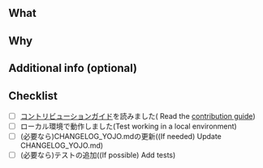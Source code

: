 <!-- ℹ 읽어주세요 / お読みください / README
PR을 보내주셔서 감사합니다! PR을 작성하기 전에 기여 가이드를 먼저 확인해 주세요:
PRありがとうございます！ PRを作成する前に、コントリビューションガイドをご確認ください:
Thank you for your PR! Before creating a PR, please check the contribution guide:
https://github.com/yojo-art/cherrypick/blob/develop/CONTRIBUTING.md
-->

## What
<!-- 이 PR은 무엇을 변경하며, 어떻게 달라집니까? -->
<!-- このPRで何をしたのか？ どう変わるのか？ -->
<!-- What did you do with this PR? How will it change things? -->

## Why
<!-- 왜 그렇게 변경했나요? 어떤 의도인가요? 문제는 무엇인가요? -->
<!-- なぜそうするのか？ どういう意図なのか？ 何が困っているのか？ -->
<!-- Why do you do it? What are your intentions? What is the problem? -->

## Additional info (optional)
<!-- 테스트 관점 등 -->
<!-- テスト観点など -->
<!-- Test perspective, etc -->

## Checklist
- [ ] [コントリビューションガイド](https://github.com/yojo-art/cherrypick/blob/develop/CONTRIBUTING.md)を読みました( Read the [contribution guide](https://github.com/yojo-art/cherrypick/blob/develop/CONTRIBUTING.md))
- [ ] ローカル環境で動作しました(Test working in a local environment)
- [ ] (必要なら)CHANGELOG_YOJO.mdの更新((If needed) Update CHANGELOG_YOJO.md)
- [ ] (必要なら)テストの追加((If possible) Add tests)
